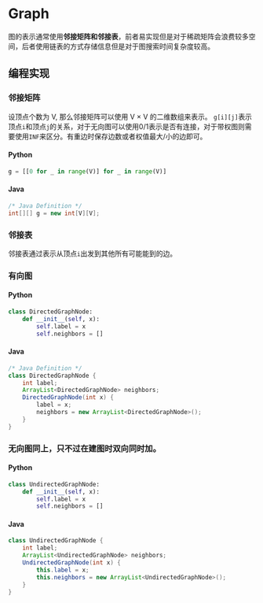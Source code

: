 # Graph

图的表示通常使用**邻接矩阵和邻接表**，前者易实现但是对于稀疏矩阵会浪费较多空间，后者使用链表的方式存储信息但是对于图搜索时间复杂度较高。

## 编程实现

### 邻接矩阵

设顶点个数为 V, 那么邻接矩阵可以使用 V × V 的二维数组来表示。 `g[i][j]`表示顶点`i`和顶点`j`的关系，对于无向图可以使用0/1表示是否有连接，对于带权图则需要使用`INF`来区分。有重边时保存边数或者权值最大/小的边即可。

#### Python

```python
g = [[0 for _ in range(V)] for _ in range(V)]
```

#### Java

```java
/* Java Definition */
int[][] g = new int[V][V];
```

### 邻接表

邻接表通过表示从顶点`i`出发到其他所有可能能到的边。

### 有向图

#### Python

```python
class DirectedGraphNode:
    def __init__(self, x):
        self.label = x
        self.neighbors = []
```

#### Java

```java
/* Java Definition */
class DirectedGraphNode {
    int label;
    ArrayList<DirectedGraphNode> neighbors;
    DirectedGraphNode(int x) {
        label = x;
        neighbors = new ArrayList<DirectedGraphNode>();
    }
}
```

### 无向图同上，只不过在建图时双向同时加。

#### Python

```python
class UndirectedGraphNode:
    def __init__(self, x):
        self.label = x
        self.neighbors = []
```

#### Java

```java
class UndirectedGraphNode {
    int label;
    ArrayList<UndirectedGraphNode> neighbors;
    UndirectedGraphNode(int x) {
        this.label = x;
        this.neighbors = new ArrayList<UndirectedGraphNode>();
    }
}
```

